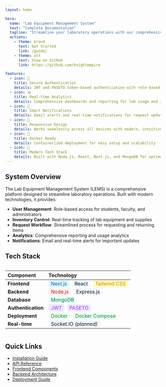 ```yaml
---
layout: home

hero:
  name: "Lab Equipment Management System"
  text: "Complete Documentation"
  tagline: "Streamline your laboratory operations with our comprehensive management system"
  actions:
    - theme: brand
      text: Get Started
      link: /guide/
    - theme: alt
      text: View on GitHub
      link: https://github.com/knightempire

features:
  - icon: 🔐
    title: Secure Authentication
    details: JWT and PASETO token-based authentication with role-based access control
  - icon: 📊
    title: Real-time Analytics
    details: Comprehensive dashboards and reporting for lab usage and inventory tracking
  - icon: 🔔
    title: Smart Notifications
    details: Email alerts and real-time notifications for request updates and system events
  - icon: 📱
    title: Responsive Design
    details: Works seamlessly across all devices with modern, intuitive interface
  - icon: 🐳
    title: Docker Ready
    details: Containerized deployment for easy setup and scalability
  - icon: 🚀
    title: Modern Tech Stack
    details: Built with Node.js, React, Next.js, and MongoDB for optimal performance
---
```


## System Overview

The Lab Equipment Management System (LEMS) is a comprehensive platform designed to streamline laboratory operations. Built with modern technologies, it provides:

- **User Management**: Role-based access for students, faculty, and administrators
- **Inventory Control**: Real-time tracking of lab equipment and supplies
- **Request Workflow**: Streamlined process for requesting and returning items
- **Analytics**: Comprehensive reporting and usage analytics
- **Notifications**: Email and real-time alerts for important updates

## Tech Stack

<div style="overflow-x:auto">
  <table>
    <thead>
      <tr>
        <th style="text-align:left;">Component</th>
        <th style="text-align:left;">Technology</th>
      </tr>
    </thead>
    <tbody>
      <tr>
        <td><strong>Frontend</strong></td>
        <td>
          <span style="background:#e0f2fe; color:#0369a1; padding:2px 8px; border-radius:6px; margin-right:4px;">Next.js</span>
          <span style="background:#f1f5f9; color:#0f172a; padding:2px 8px; border-radius:6px; margin-right:4px;">React</span>
          <span style="background:#fef9c3; color:#ca8a04; padding:2px 8px; border-radius:6px;">Tailwind CSS</span>
        </td>
      </tr>
      <tr>
        <td><strong>Backend</strong></td>
        <td>
          <span style="background:#fef2f2; color:#b91c1c; padding:2px 8px; border-radius:6px; margin-right:4px;">Node.js</span>
          <span style="background:#f1f5f9; color:#0f172a; padding:2px 8px; border-radius:6px;">Express.js</span>
        </td>
      </tr>
      <tr>
        <td><strong>Database</strong></td>
        <td>
          <span style="background:#ecfdf5; color:#047857; padding:2px 8px; border-radius:6px;">MongoDB</span>
        </td>
      </tr>
      <tr>
        <td><strong>Authentication</strong></td>
        <td>
          <span style="background:#f3e8ff; color:#7c3aed; padding:2px 8px; border-radius:6px; margin-right:4px;">JWT</span>
          <span style="background:#f3e8ff; color:#7c3aed; padding:2px 8px; border-radius:6px;">PASETO</span>
        </td>
      </tr>
      <tr>
        <td><strong>Deployment</strong></td>
        <td>
          <span style="background:#f0fdf4; color:#15803d; padding:2px 8px; border-radius:6px; margin-right:4px;">Docker</span>
          <span style="background:#f0fdf4; color:#15803d; padding:2px 8px; border-radius:6px;">Docker Compose</span>
        </td>
      </tr>
      <tr>
        <td><strong>Real-time</strong></td>
        <td>
          <span style="background:#f1f5f9; color:#0f172a; padding:2px 8px; border-radius:6px;">Socket.IO <em>(planned)</em></span>
        </td>
      </tr>
    </tbody>
  </table>
</div>

## Quick Links

- [Installation Guide](/guide/installation)
- [API Reference](/api/)
- [Frontend Components](/frontend/components)
- [Backend Architecture](/backend/)
- [Deployment Guide](/deployment/)
